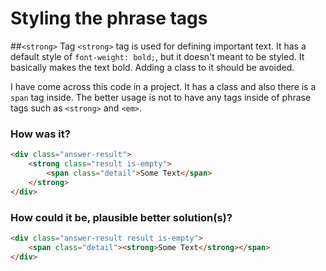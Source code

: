 # Styling the phrase tags

##`<strong>` Tag
`<strong>` tag is used for defining important text. It has a default style of `font-weight: bold;`, but it doesn't meant to be styled. It basically makes the text bold. Adding a class to it should be avoided.

I have come across this code in a project. It has a class and also there is a `span` tag inside. The better usage is not to have any tags inside of phrase tags such as `<strong>` and `<em>`.

### How was it?
```html
<div class="answer-result">
    <strong class="result is-empty">
        <span class="detail">Some Text</span>
    </strong>
</div>
```

### How could it be, plausible better solution(s)?
```html
<div class="answer-result result is-empty">
	<span class="detail"><strong>Some Text</strong></span>
</div>
```